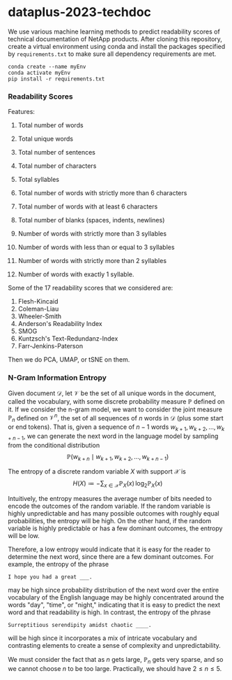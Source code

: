 # dataplus-2023-techdoc

We use various machine learning methods to predict readability scores of technical documentation of NetApp products. After cloning this repository, create a virtual environment using conda and install the packages specified by `requirements.txt` to make sure all dependency requirements are met. 
```
conda create --name myEnv 
conda activate myEnv 
pip install -r requirements.txt 
```
  

### Readability Scores 

Features: 
1. Total number of words 
2. Total unique words 
3. Total number of sentences 
4. Total number of characters 
5. Total syllables
6. Total number of words with strictly more than 6 characters 
7. Total number of words with at least 6 characters 
8. Total number of blanks (spaces, indents, newlines)

9. Number of words with strictly more than 3 syllables 
10. Number of words with less than or equal to 3 syllables 
11. Number of words with strictly more than 2 syllables 
12. Number of words with exactly 1 syllable. 

 

Some of the 17 readability scores that we considered are: 
1. Flesh-Kincaid
2. Coleman-Liau
3. Wheeler-Smith
4. Anderson's Readability Index
5. SMOG
6. Kuntzsch's Text-Redundanz-Index
7. Farr-Jenkins-Paterson

Then we do PCA, UMAP, or tSNE on them. 

### N-Gram Information Entropy 

Given document $\mathcal{D}$, let $\mathcal{V}$ be the set of all unique words in the document, called the vocabulary, with some discrete probability measure $\mathbb{P}$ defined on it. If we consider the n-gram model, we want to consider the joint measure $\mathbb{P}_n$ defined on $\mathcal{V}^n$, the set of all sequences of $n$ words in $\mathcal{D}$ (plus some start or end tokens). That is, given a sequence of $n-1$ words $w_{k+1}, w_{k+2}, \ldots, w_{k+n-1}$, we can generate the next word in the language model by sampling from the conditional distribution 
$$\mathbb{P}(w_{k+n} \mid w_{k+1}, w_{k+2}, \ldots, w_{k+n-1})$$

The entropy of a discrete random variable $X$ with support $\mathcal{X}$ is 
$$H(X) \coloneqq - \sum_{x \in \mathcal{X}} \mathbb{P}_X (x) \, \log_2 \mathbb{P}_X (x)$$

Intuitively, the entropy measures the average number of bits needed to encode the outcomes of the random variable. If the random variable is highly unpredictable and has many possible outcomes with roughly equal probabilities, the entropy will be high. On the other hand, if the random variable is highly predictable or has a few dominant outcomes, the entropy will be low. 

Therefore, a low entropy would indicate that it is easy for the reader to determine the next word, since there are a few dominant outcomes. For example, the entropy of the phrase 
```
I hope you had a great ___. 
```
may be high since probability distribution of the next word over the entire vocabulary of the English language may be highly concentrated around the words "day", "time", or "night," indicating that it is easy to predict the next word and that readability is high. In contrast, the entropy of the phrase 
```
Surreptitious serendipity amidst chaotic ____. 
```
will be high since it incorporates a mix of intricate vocabulary and contrasting elements to create a sense of complexity and unpredictability. 


We must consider the fact that as $n$ gets large, $\mathbb{P}_n$ gets very sparse, and so we cannot choose $n$ to be too large. Practically, we should have $2 \leq n \leq 5$. 


